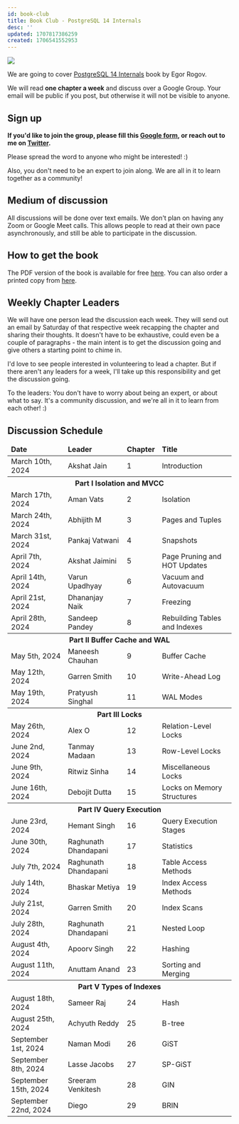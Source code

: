 ```yaml
---
id: book-club
title: Book Club - PostgreSQL 14 Internals
desc: ''
updated: 1707817386259
created: 1706541552953
---
```


![](/assets/images/postgresql-14-internals.png)

We are going to cover <a href="https://postgrespro.com/community/books/internals" target="_blank">PostgreSQL 14 Internals</a> book by Egor Rogov.

We will read **one chapter a week** and discuss over a Google Group. Your email will be public if you post, but otherwise it will not be visible to anyone.

## Sign up

**If you'd like to join the group, please fill this <a href="https://forms.gle/evaBqMwLX6pnw8qm6" target="_blank">Google form</a>, or reach out to me on <a href="https://twitter.com/AkJn99" target="_blank">Twitter</a>.**

Please spread the word to anyone who might be interested! :)

Also, you don't need to be an expert to join along. We are all in it to learn together as a community!

## Medium of discussion

All discussions will be done over text emails. We don't plan on having any Zoom or Google Meet calls. This allows people to read at their own pace asynchronously, and still be able to participate in the discussion.

## How to get the book

The PDF version of the book is available for free <a href="https://edu.postgrespro.com/postgresql_internals-14_en.pdf" target="_blank">here</a>. You can also order a printed copy from <a href="https://postgrespro.com/community/books/internals" target="_blank">here</a>.

## Weekly Chapter Leaders

We will have one person lead the discussion each week. They will send out an email by Saturday of that respective week recapping the chapter and sharing their thoughts. It doesn't have to be exhaustive, could even be a couple of paragraphs - the main intent is to get the discussion going and give others a starting point to chime in.

I'd love to see people interested in volunteering to lead a chapter. But if there aren't any leaders for a week, I'll take up this responsibility and get the discussion going.

To the leaders: You don't have to worry about being an expert, or about what to say. It's a community discussion, and we're all in it to learn from each other! :)

## Discussion Schedule

<table>
  <thead>
    <tr>
        <td><b>Date</b></td>
        <td><b>Leader</b></td>
        <td><b>Chapter</b></td>
        <td><b>Title</b></td>
    </tr>
  </thead>
  <tbody>
    <tr><td>March 10th, 2024</td><td>Akshat Jain</td><td>1</td><td>Introduction</td></tr>
    <tr><th colspan="4">Part I Isolation and MVCC</th></tr>
    <tr><td>March 17th, 2024</td><td>Aman Vats</td><td>2</td><td>Isolation</td></tr>
    <tr><td>March 24th, 2024</td><td>Abhijith M</td><td>3</td><td>Pages and Tuples</td></tr>
    <tr><td>March 31st, 2024</td><td>Pankaj Vatwani</td><td>4</td><td>Snapshots</td></tr>
    <tr><td>April 7th, 2024</td><td>Akshat Jaimini</td><td>5</td><td>Page Pruning and HOT Updates</td></tr>
    <tr><td>April 14th, 2024</td><td>Varun Upadhyay</td><td>6</td><td>Vacuum and Autovacuum</td></tr>
    <tr><td>April 21st, 2024</td><td>Dhananjay Naik</td><td>7</td><td>Freezing</td></tr>
    <tr><td>April 28th, 2024</td><td>Sandeep Pandey</td><td>8</td><td>Rebuilding Tables and Indexes</td></tr>
    <tr><th colspan="4">Part II Buffer Cache and WAL</th></tr>
    <tr><td>May 5th, 2024</td><td>Maneesh Chauhan</td><td>9</td><td>Buffer Cache</td></tr>
    <tr><td>May 12th, 2024</td><td>Garren Smith</td><td>10</td><td>Write-Ahead Log</td></tr>
    <tr><td>May 19th, 2024</td><td>Pratyush Singhal</td><td>11</td><td>WAL Modes</td></tr>
    <tr><th colspan="4">Part III Locks</th></tr>
    <tr><td>May 26th, 2024</td><td>Alex O</td><td>12</td><td>Relation-Level Locks</td></tr>
    <tr><td>June 2nd, 2024</td><td>Tanmay Madaan</td><td>13</td><td>Row-Level Locks</td></tr>
    <tr><td>June 9th, 2024</td><td>Ritwiz Sinha</td><td>14</td><td>Miscellaneous Locks</td></tr>
    <tr><td>June 16th, 2024</td><td>Debojit Dutta</td><td>15</td><td>Locks on Memory Structures</td></tr>
    <tr><th colspan="4">Part IV Query Execution</th></tr>
    <tr><td>June 23rd, 2024</td><td>Hemant Singh</td><td>16</td><td>Query Execution Stages</td></tr>
    <tr><td>June 30th, 2024</td><td>Raghunath Dhandapani</td><td>17</td><td>Statistics</td></tr>
    <tr><td>July 7th, 2024</td><td>Raghunath Dhandapani</td><td>18</td><td>Table Access Methods</td></tr>
    <tr><td>July 14th, 2024</td><td>Bhaskar Metiya</td><td>19</td><td>Index Access Methods</td></tr>
    <tr><td>July 21st, 2024</td><td>Garren Smith</td><td>20</td><td>Index Scans</td></tr>
    <tr><td>July 28th, 2024</td><td>Raghunath Dhandapani</td><td>21</td><td>Nested Loop</td></tr>
    <tr><td>August 4th, 2024</td><td>Apoorv Singh</td><td>22</td><td>Hashing</td></tr>
    <tr><td>August 11th, 2024</td><td>Anuttam Anand</td><td>23</td><td>Sorting and Merging</td></tr>
    <tr><th colspan="4">Part V Types of Indexes</th></tr>
    <tr><td>August 18th, 2024</td><td>Sameer Raj</td><td>24</td><td>Hash</td></tr>
    <tr><td>August 25th, 2024</td><td>Achyuth Reddy</td><td>25</td><td>B-tree</td></tr>
    <tr><td>September 1st, 2024</td><td>Naman Modi</td><td>26</td><td>GiST</td></tr>
    <tr><td>September 8th, 2024</td><td>Lasse Jacobs</td><td>27</td><td>SP-GiST</td></tr>
    <tr><td>September 15th, 2024</td><td>Sreeram Venkitesh</td><td>28</td><td>GIN</td></tr>
    <tr><td>September 22nd, 2024</td><td>Diego</td><td>29</td><td>BRIN</td></tr>
  </tbody>
</table>

